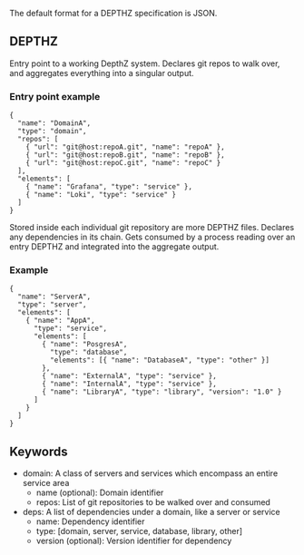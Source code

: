 The default format for a DEPTHZ specification is JSON.

## DEPTHZ

Entry point to a working DepthZ system. Declares git repos to walk over, and aggregates
everything into a singular output.

### Entry point example

```
{
  "name": "DomainA",
  "type": "domain",
  "repos": [
    { "url": "git@host:repoA.git", "name": "repoA" },
    { "url": "git@host:repoB.git", "name": "repoB" },
    { "url": "git@host:repoC.git", "name": "repoC" }
  ],
  "elements": [
    { "name": "Grafana", "type": "service" },
    { "name": "Loki", "type": "service" }
  ]
}
```

Stored inside each individual git repository are more DEPTHZ files. Declares any dependencies in its chain.
Gets consumed by a process reading over an entry DEPTHZ and integrated into the aggregate output.

### Example

```
{
  "name": "ServerA",
  "type": "server",  
  "elements": [
    { "name": "AppA",
      "type": "service",
      "elements": [
        { "name": "PosgresA",
          "type": "database",
          "elements": [{ "name": "DatabaseA", "type": "other" }]
        },
        { "name": "ExternalA", "type": "service" },
        { "name": "InternalA", "type": "service" },
        { "name": "LibraryA", "type": "library", "version": "1.0" }
      ]
    }
  ]
}
```

## Keywords

- domain: A class of servers and services which encompass an entire service area
  - name (optional): Domain identifier
  - repos: List of git repositories to be walked over and consumed
- deps: A list of dependencies under a domain, like a server or service
  - name: Dependency identifier
  - type: [domain, server, service, database, library, other]
  - version (optional): Version identifier for dependency
